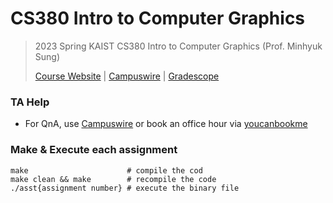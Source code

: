 # CS380 Intro to Computer Graphics

>  2023 Spring KAIST CS380 Intro to Computer Graphics (Prof. Minhyuk Sung) 
>
> [Course Website][Website] | [Campuswire][Campuswire] | [Gradescope][Gradescope] 


### TA Help
- For QnA, use [Campuswire][Campuswire] or book an office hour via [youcanbookme][youcanbookme]

### Make & Execute each assignment
```shell
make                      # compile the cod
make clean && make        # recompile the code
./asst{assignment number} # execute the binary file
```

[Website]: https://mhsung.github.io/kaist-cs380-spring-2023/
[Campuswire]: https://campuswire.com/c/G7A5A8CF5/feed
[Gradescope]: https://www.gradescope.com/courses/515340
[youcanbookme]: https://minhyuksung.youcanbook.me/
